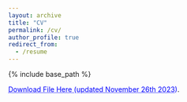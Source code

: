 ```yaml
---
layout: archive
title: "CV"
permalink: /cv/
author_profile: true
redirect_from:
  - /resume
---
```


{% include base_path %}

<a href="https://bhaskar-astro.github.io/files/bhaskar_cv.pdf" style="color: blue; text-decoration: underline;text-decoration-style: dotted;">Download File Here (updated November 26th 2023)</a>.
